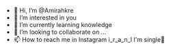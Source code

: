 - 👋 Hi, I’m @Amirahkre
- 👀 I’m interested in you
- 🌱 I’m currently learning knowledge 
- 💞️ I’m looking to collaborate on ...
- 📫 How to reach me in Instagram  i_r_a_n_l
I'm single🤔
